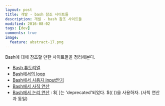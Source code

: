 ```yaml
---
layout: post
title: 개발 - bash 참조 사이트들
description: 개발 - bash 참조 사이트들
modified: 2016-08-02
tags: [dev]
comments: true
image:
  feature: abstract-17.png
---
```


Bash에 대해 참조할 만한 사이트들을 정리해본다. 

- [Bash 튜토리얼](https://linuxconfig.org/bash-scripting-tutorial)
- [Bash에서의 loop](http://www.cyberciti.biz/faq/bash-for-loop/)
- [Bash에서 사용자 input받기](http://tldp.org/LDP/Bash-Beginners-Guide/html/sect_08_02.html)
- [Bash에서 사칙 연산](http://tldp.org/LDP/abs/html/arithexp.html)
- [Bash에서 논리 연산](http://mywiki.wooledge.org/ArithmeticExpression) : $[ ]는 'deprecated'되었다. $(( ))을 사용하자. (사칙 연산과 동일)
